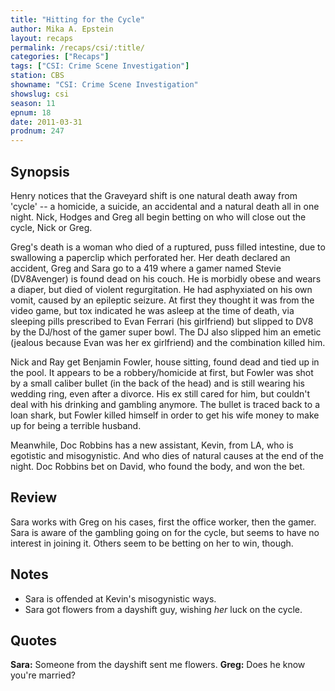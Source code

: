 ```yaml
---
title: "Hitting for the Cycle"
author: Mika A. Epstein
layout: recaps
permalink: /recaps/csi/:title/
categories: ["Recaps"]
tags: ["CSI: Crime Scene Investigation"]
station: CBS
showname: "CSI: Crime Scene Investigation"
showslug: csi
season: 11
epnum: 18
date: 2011-03-31
prodnum: 247
---
```


## Synopsis

Henry notices that the Graveyard shift is one natural death away from 'cycle' -- a homicide, a suicide, an accidental and a natural death all in one night. Nick, Hodges and Greg all begin betting on who will close out the cycle, Nick or Greg.

Greg's death is a woman who died of a ruptured, puss filled intestine, due to swallowing a paperclip which perforated her. Her death declared an accident, Greg and Sara go to a 419 where a gamer named Stevie (DV8Avenger) is found dead on his couch. He is morbidly obese and wears a diaper, but died of violent regurgitation. He had asphyxiated on his own vomit, caused by an epileptic seizure. At first they thought it was from the video game, but tox indicated he was asleep at the time of death, via sleeping pills prescribed to Evan Ferrari (his girlfriend) but slipped to DV8 by the DJ/host of the gamer super bowl. The DJ also slipped him an emetic (jealous because Evan was her ex girlfriend) and the combination killed him.

Nick and Ray get Benjamin Fowler, house sitting, found dead and tied up in the pool. It appears to be a robbery/homicide at first, but Fowler was shot by a small caliber bullet (in the back of the head) and is still wearing his wedding ring, even after a divorce. His ex still cared for him, but couldn't deal with his drinking and gambling anymore. The bullet is traced back to a loan shark, but Fowler killed himself in order to get his wife money to make up for being a terrible husband.

Meanwhile, Doc Robbins has a new assistant, Kevin, from LA, who is egotistic and misogynistic. And who dies of natural causes at the end of the night. Doc Robbins bet on David, who found the body, and won the bet.

## Review

Sara works with Greg on his cases, first the office worker, then the gamer. Sara is aware of the gambling going on for the cycle, but seems to have no interest in joining it. Others seem to be betting on her to win, though.

## Notes

* Sara is offended at Kevin's misogynistic ways.
* Sara got flowers from a dayshift guy, wishing _her_ luck on the cycle.

## Quotes

**Sara:** Someone from the dayshift sent me flowers.
**Greg:** Does he know you're married?
